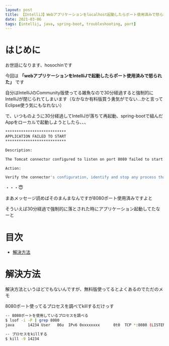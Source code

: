 ```yaml
---
layout: post
title: 【IntelliJ】Webアプリケーションをlocalhost起動したらポート使用済みで怒られる
date: 2021-03-06
tags: [intellij, java, spring-boot, troubleshooting, port]
---
```


# はじめに

お世話になります、hosochinです

今回は
**「webアプリケーションをIntelliJで起動したらポート使用済みで怒られた」**
です

自分はIntelliJのCommunity版使ってる雑魚なので30分経過すると強制的にIntelliJが閉じられてしまいます（なかなか有料版買う勇気がでない…かと言ってEclipse使う気にもなれない）

で、いつものように30分経過してIntelliJが落ちて再起動、spring-bootで組んだAppをローカルで起動しようとしたら、、、

```bash
***************************
APPLICATION FAILED TO START
***************************

Description:

The Tomcat connector configured to listen on port 8080 failed to start. The port may already be in use or the connector may be misconfigured.

Action:

Verify the connector's configuration, identify and stop any process that's listening on port 8080, or configure this application to listen on another port.
```

・・・😇

まあメッセージ読めばそのまんまなんですが8080ポート使用済みですよと

そういえば30分経過で強制的に落とされた時にアプリケーション起動してたなーと

# 目次

- [解決方法](#解決方法)

# 解決方法

解決方法というほどでもないんですが、無料版使ってるとよくあるのでただのメモ

8080ポート使ってるプロセスを調べてkillするだけっす

```bash
-- 8080ポートを使用しているプロセスを調べる
$ lsof -i -P | grep 8080
java      14234 User   86u  IPv6 0xxxxxxxx      0t0  TCP *:8080 (LISTEN)

-- プロセスをkillする
$ kill -9 14234
```